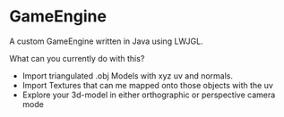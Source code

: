 # GameEngine
A custom GameEngine written in Java using LWJGL.

What can you currently do with this?

- Import triangulated .obj Models with xyz uv and normals.
- Import Textures that can me mapped onto those objects with the uv
- Explore your 3d-model in either orthographic or perspective camera mode
